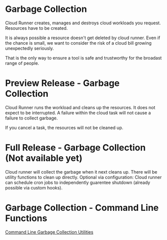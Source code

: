 # Garbage Collection

Cloud Runner creates, manages and destroys cloud workloads you request. Resources have to be
created.

It is always possible a resource doesn't get deleted by cloud runner. Even if the chance is small,
we want to consider the risk of a cloud bill growing unexpectedly seriously.

That is the only way to ensure a tool is safe and trustworthy for the broadast range of people.

# Preview Release - Garbage Collection

Cloud Runner runs the workload and cleans up the resources. It does not expect to be interrupted. A
failure within the cloud task will not cause a failure to collect garbage.

If you cancel a task, the resources will not be cleaned up.

# Full Release - Garbage Collection (Not available yet)

Cloud runner will collect the garbage when it next cleans up. There will be utility functions to
clean up directly. Optional via configuration: Cloud runner can schedule cron jobs to independently
guarentee shutdown (already possible via custom hooks).

# Garbage Collection - Command Line Functions

[Command Line Garbage Collection Utilities](../../command-line/command-line#garbage-collection)
